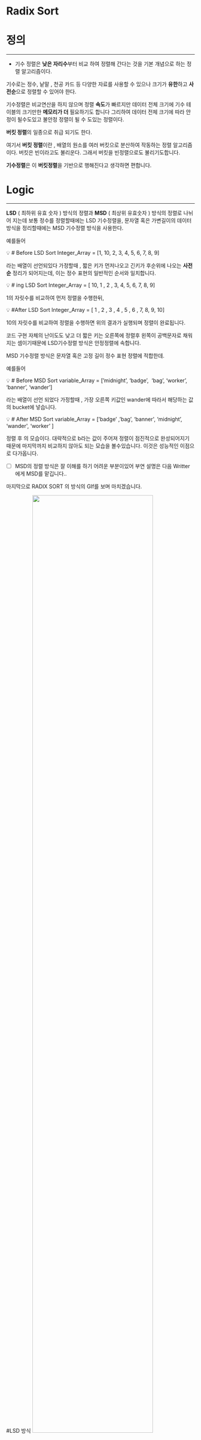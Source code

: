 # Radix Sort

# 정의

---

- 기수 정렬은 **낮은 자리수**부터 비교 하여 정렬해 간다는 것을 기본 개념으로 하는 정렬 알고리즘이다.

기수로는 정수, 낱말 , 천공 카드 등 다양한 자료를 사용할 수 있으나 크기가 **유한**하고 **사전순**으로 정렬할 수 있어야 한다.

기수정렬은 비교연산을 하지 않으며 정렬 **속도**가 빠르지만 데이터 전체 크기에 기수 테이블의 크기만한 **메모리가 더** 필요하기도 합니다 그리하여 데이터 전체 크기에 따라 안정이 될수도있고
불안정 정렬이 될 수 도있는 정렬이다.

**버킷 정렬**의 일종으로 취급 되기도 한다.

여기서 **버킷 정렬**이란 , 배열의 원소를 여러 버킷으로 분산하여 작동하는 정렬 알고리즘이다.
버킷은 빈이라고도 불리운다. 그래서 버킷을 빈정렬으로도 불리기도합니다.

**기수정렬**은 이 **버킷정렬**을 기반으로 행해진다고 생각하면 편합니다.

# Logic

---

**LSD** ( 최하위 유효 숫자 ) 방식의 정렬과 **MSD** ( 최상위 유효숫자 ) 방식의 정렬로 나뉘어 지는데 
보통 정수를 정렬할때에는 LSD 기수정렬을, 문자열 혹은 가변길이의 데이터방식을 정리할때에는 MSD 기수정렬 방식을 사용한다.

예를들어 

<aside>
💡 # Before LSD Sort
Integer_Array = [1, 10, 2, 3, 4, 5, 6, 7, 8, 9]

</aside>

라는 배열이 선언되있다 가정할때 , 짧은 키가 먼저나오고 긴키가 후순위에 나오는 **사전순** 정리가 되어지는데, 이는 정수 표현의 일반적인 순서와 일치합니다. 

<aside>
💡 # ing LSD Sort
Integer_Array = [ 10, 1 , 2 , 3, 4, 5, 6, 7, 8, 9]

</aside>

1의 자릿수를 비교하여 먼저 정렬을 수행한뒤,

<aside>
💡 #After LSD Sort
Integer_Array = [ 1 , 2 , 3 , 4 , 5 , 6 , 7, 8, 9, 10]

</aside>

10의 자릿수를 비교하여 정렬을 수행하면 위의 결과가 실행되며 정렬이 완료됩니다.

코드 구현 자체의 난이도도 낮고 더 짧은 키는 오른쪽에 정렬후 왼쪽이 공백문자로 채워지는 셈이기때문에 LSD기수정렬 방식은 안정정렬에 속합니다.

MSD 기수정렬 방식은 문자열 혹은 고정 길이 정수 표현 정렬에 적합한데.

예를들어 

<aside>
💡 # Before MSD Sort
variable_Array = [’midnight’, ‘badge’,  ‘bag’, ‘worker’,   ‘banner’, ‘wander’]

</aside>

라는 배열이 선언 되었다 가정할때 , 가장 오른쪽 키값인 wander에 따라서 해당하는 값의 bucket에 넣습니다.

<aside>
💡 # After MSD Sort
variable_Array = [’badge’ ,’bag’, ‘banner', ‘midnight’, ‘wander', ‘worker’ ]

</aside>

정렬 후 의 모습이다. 대략적으로 b라는 값이 주어져 정렬이 점진적으로 완성되어지기 때문에 마지막까지 비교하지 않아도 되는 모습을 볼수있습니다.
이것은 성능적인 이점으로 다가옵니다.

- [ ]  MSD의 정렬 방식은 잘 이해를 하기 어려운 부분이있어 부연 설명은  다음 Writter 에게 MSD를 맡깁니다..

마지막으로 RADIX SORT 의 방식의 GIf를 보며 마치겠습니다.

#LSD 방식
<img width="80%" src="https://makeagif.com/gif/radix-sort-msd-hlfsiC"/>

#MSD 방식
<img width="80%" src = "https://makeagif.com/i/vMR0Dt"/>

                                                                  

# 시간 복잡도: O

---

- 시간복잡도의 경우LSD 와 MSD의 방식에 따라 변경되어 집니다.
정렬 대상의 수를 N, 모든 정렬의 대상 길이를 M이라고 표현할때,

<aside>
💡 #LSD
#Best and Worst Case
O(N*M)

</aside>

<aside>
💡 #MSD
# Best Case
O(N)
# Worst Case
O(N*M)

</aside>

# 장점 / 단점

---

장점으론  원소의 크기와 배열에 크기에 따라서 빠르게도 정렬이 가능하지만, 원소의 크기와 배열의 크기가 증가함에 따라 버킷의 수가 증가하므로 메모리에 영향을 받고 부하를 줄수도있다. == 배열 정렬의 속도가 떨어질 수 있다.

# 출처

---

[](https://web.archive.org/web/20120208114359/http://goanna.cs.rmit.edu.au/~jz/fulltext/acsc03sz.pdf)

[[ch 10-2] 복잡하지만 효율적인 정렬 알고리즘_3(기수 정렬)](https://yahma.tistory.com/82)

[MSD( Most Significant Digit ) Radix Sort - GeeksforGeeks](https://www.geeksforgeeks.org/msd-most-significant-digit-radix-sort/)

[Counting Sort](https://www.cs.miami.edu/home/burt/learning/Csc517.091/workbook/countingsort.html)

[Radix Sort (MSD) on Make a GIF](https://makeagif.com/gif/radix-sort-msd-hlfsiC)

[vMR0Dt on Make A Gif, Animated Gifs](https://makeagif.com/i/vMR0Dt)
